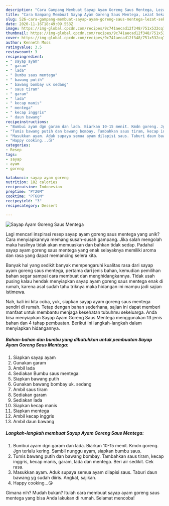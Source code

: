```yaml
---
description: "Cara Gampang Membuat Sayap Ayam Goreng Saus Mentega, Lezat Sekali"
title: "Cara Gampang Membuat Sayap Ayam Goreng Saus Mentega, Lezat Sekali"
slug: 526-cara-gampang-membuat-sayap-ayam-goreng-saus-mentega-lezat-sekali
date: 2020-11-16T18:49:09.553Z
image: https://img-global.cpcdn.com/recipes/9c741aecad12f348/751x532cq70/sayap-ayam-goreng-saus-mentega-foto-resep-utama.jpg
thumbnail: https://img-global.cpcdn.com/recipes/9c741aecad12f348/751x532cq70/sayap-ayam-goreng-saus-mentega-foto-resep-utama.jpg
cover: https://img-global.cpcdn.com/recipes/9c741aecad12f348/751x532cq70/sayap-ayam-goreng-saus-mentega-foto-resep-utama.jpg
author: Kenneth Moss
ratingvalue: 3.5
reviewcount: 3
recipeingredient:
- " sayap ayam"
- " garam"
- " lada"
- " Bumbu saus mentega"
- " bawang putih"
- " bawang bombay uk sedang"
- " saus tiram"
- " garam"
- " lada"
- " kecap manis"
- " mentega"
- " kecap inggris"
- " daun bawang"
recipeinstructions:
- "Bumbui ayam dgn garam dan lada. Biarkan 10-15 menit. Kmdn goreng. Jgn terlalu kering. Sambil nunggu ayam, siapkan bumbu saus."
- "Tumis bawang putih dan bawang bombay. Tambahkan saus tiram, kecap inggris, kecap manis, garam, lada dan mentega. Beri air sedikit. Cek rasa."
- "Masukkan ayam. Aduk supaya semua ayam dilapisi saus. Taburi daun bawang yg sudah diiris. Angkat, sajikan."
- "Happy cooking...😘"
categories:
- Resep
tags:
- sayap
- ayam
- goreng

katakunci: sayap ayam goreng 
nutrition: 182 calories
recipecuisine: Indonesian
preptime: "PT20M"
cooktime: "PT60M"
recipeyield: "3"
recipecategory: Dessert

---
```



![Sayap Ayam Goreng Saus Mentega](https://img-global.cpcdn.com/recipes/9c741aecad12f348/751x532cq70/sayap-ayam-goreng-saus-mentega-foto-resep-utama.jpg)

Lagi mencari inspirasi resep sayap ayam goreng saus mentega yang unik? Cara menyiapkannya memang susah-susah gampang. Jika salah mengolah maka hasilnya tidak akan memuaskan dan bahkan tidak sedap. Padahal sayap ayam goreng saus mentega yang enak selayaknya memiliki aroma dan rasa yang dapat memancing selera kita.



Banyak hal yang sedikit banyak mempengaruhi kualitas rasa dari sayap ayam goreng saus mentega, pertama dari jenis bahan, kemudian pemilihan bahan segar sampai cara membuat dan menghidangkannya. Tidak usah pusing kalau hendak menyiapkan sayap ayam goreng saus mentega enak di rumah, karena asal sudah tahu triknya maka hidangan ini mampu jadi sajian istimewa.


Nah, kali ini kita coba, yuk, siapkan sayap ayam goreng saus mentega sendiri di rumah. Tetap dengan bahan sederhana, sajian ini dapat memberi manfaat untuk membantu menjaga kesehatan tubuhmu sekeluarga. Anda bisa menyiapkan Sayap Ayam Goreng Saus Mentega menggunakan 13 jenis bahan dan 4 tahap pembuatan. Berikut ini langkah-langkah dalam menyiapkan hidangannya.

<!--inarticleads1-->

##### Bahan-bahan dan bumbu yang dibutuhkan untuk pembuatan Sayap Ayam Goreng Saus Mentega:

1. Siapkan  sayap ayam
1. Gunakan  garam
1. Ambil  lada
1. Sediakan  Bumbu saus mentega:
1. Siapkan  bawang putih
1. Gunakan  bawang bombay uk. sedang
1. Ambil  saus tiram
1. Sediakan  garam
1. Sediakan  lada
1. Siapkan  kecap manis
1. Siapkan  mentega
1. Ambil  kecap inggris
1. Ambil  daun bawang




<!--inarticleads2-->

##### Langkah-langkah membuat Sayap Ayam Goreng Saus Mentega:

1. Bumbui ayam dgn garam dan lada. Biarkan 10-15 menit. Kmdn goreng. Jgn terlalu kering. Sambil nunggu ayam, siapkan bumbu saus.
1. Tumis bawang putih dan bawang bombay. Tambahkan saus tiram, kecap inggris, kecap manis, garam, lada dan mentega. Beri air sedikit. Cek rasa.
1. Masukkan ayam. Aduk supaya semua ayam dilapisi saus. Taburi daun bawang yg sudah diiris. Angkat, sajikan.
1. Happy cooking...😘




Gimana nih? Mudah bukan? Itulah cara membuat sayap ayam goreng saus mentega yang bisa Anda lakukan di rumah. Selamat mencoba!
